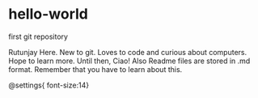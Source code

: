 # hello-world
first git repository

Rutunjay Here. New to git. Loves to code and curious about computers. Hope to learn more. Until then, Ciao!
Also Readme files are stored in .md format. Remember that you have to learn about this.

@settings{
font-size:14}
